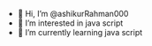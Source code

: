 - 👋 Hi, I’m @ashikurRahman000
- 👀 I’m interested in java script
- 🌱 I’m currently learning java script

